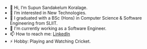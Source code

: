 - 👋 Hi, I’m Supun Sandakelum Koralage.
- 👀 I’m interested in New Technologies.
- 🌱 I graduated with a BSc (Hons) in Computer Science & Software Engineering from SLIIT.
- 💞️ I'm currently working as a Software Engineer.
- 📫 How to reach me: [LinkedIn](www.linkedin.com/in/supun-koralage-661785206)
- ⚡ Hobby: Playing and Watching Cricket.
